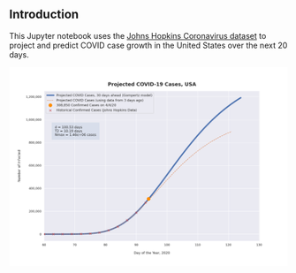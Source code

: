 ## Introduction

This Jupyter notebook uses the [Johns Hopkins Coronavirus dataset](https://github.com/CSSEGISandData/COVID-19/blob/master/README.md) to project and predict COVID case growth in the United States over the next 20 days.

![Projected Cases plot](https://raw.githubusercontent.com/bws428/covid-19/master/covid-4.4.20.png)
